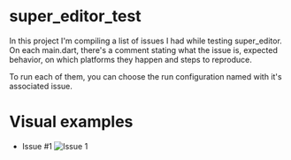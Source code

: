 # super_editor_test
In this project I'm compiling a list of issues I had while testing super_editor. On each main.dart, there's a comment stating what the issue is, expected behavior, on which platforms they happen and steps to reproduce.

To run each of them, you can choose the run configuration named with it's associated issue. 

# Visual examples
- Issue #1
  ![Issue 1](https://media1.giphy.com/media/sEMOaJ4wWqGCyzdBo7/giphy.gif)
  
  
